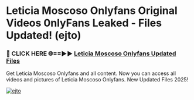 # Leticia Moscoso Onlyfans Original Videos 0nlyFans Leaked - Files Updated! (ejto)

<h3>🔴 CLICK HERE 🌐==►► <a href="https://tinyurl.com/3hn5wdd3" rel="nofollow">Leticia Moscoso Onlyfans Updated Files</a></h3>

Get Leticia Moscoso Onlyfans and all content. Now you can access all videos and pictures of Leticia Moscoso Onlyfans. New Updated Files 2025!

[![ejto](https://i.imgur.com/4HnBqBT.gif)](https://tinyurl.com/3hn5wdd3)
